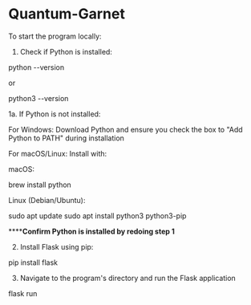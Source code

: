 # Quantum-Garnet

To start the program locally:
1. Check if Python is installed:

python --version

or

python3 --version

1a. If Python is not installed:

For Windows: Download Python and ensure you check the box to "Add Python to PATH" during installation

For macOS/Linux: Install with:

macOS:

brew install python

Linux (Debian/Ubuntu):

sudo apt update
sudo apt install python3 python3-pip

******Confirm Python is installed by redoing step 1**

2. Install Flask using pip:

pip install flask

3. Navigate to the program's directory and run the Flask application

flask run
